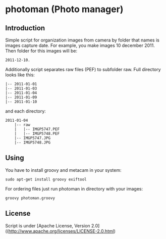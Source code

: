 photoman (Photo manager)
============
Introduction
-------------

Simple script for organization images from camera by folder that names is images capture date. For example, you make
images 10 december 2011. Then folder for this images will be:

    2011-12-10.

Additionally script separates raw files (PEF) to subfolder raw. Full directory looks like this:

    |-- 2011-01-01
    |-- 2011-01-03
    |-- 2011-01-04
    |-- 2011-01-09
    |-- 2011-01-10

and each directory:

    2011-01-04
        |-- raw
        |   |-- IMGP5747.PEF
        |   |-- IMGP5748.PEF
        |-- IMGP5747.JPG
        |-- IMGP5748.JPG

Using
-------------
You have to install groovy and metacam in your system:

    sudo apt-get install groovy exiftool

For ordering files just run photoman in directory with your images:

    groovy photoman.groovy

License
---------------
Script is under [Apache License, Version 2.0]((http://www.apache.org/licenses/LICENSE-2.0.html)